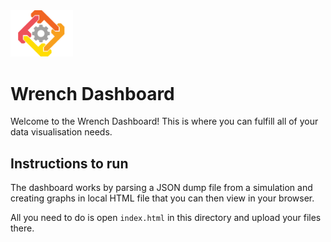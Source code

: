 <img src="public/logo-vertical.png" width="100" />

# Wrench Dashboard 

Welcome to the Wrench Dashboard! This is where you can fulfill all of your data visualisation needs.

## Instructions to run

The dashboard works by parsing a JSON dump file from a simulation and creating graphs in local HTML file that you can then view in your browser.

All you need to do is open `index.html` in this directory and upload your files there.